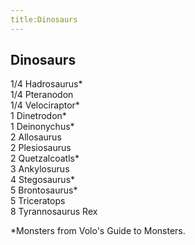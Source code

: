 ```yaml
---
title:Dinosaurs
---
```


## Dinosaurs

1/4 Hadrosaurus\*<br/>
1/4 Pteranodon<br/>
1/4 Velociraptor\*<br/>
1 Dinetrodon\*<br/>
1 Deinonychus\*<br/>
2 Allosaurus<br/>
2 Plesiosaurus<br/>
2 Quetzalcoatls\*<br/>
3 Ankylosurus<br/>
4 Stegosaurus\*<br/>
5 Brontosaurus\*<br/>
5 Triceratops<br/>
8 Tyrannosaurus Rex<br/>

\*Monsters from Volo's Guide to Monsters.
